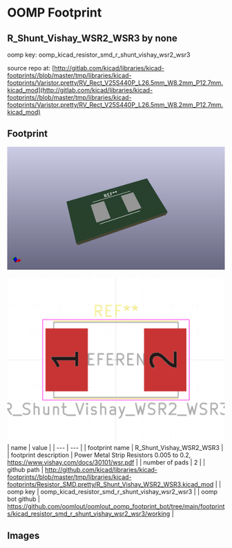 # OOMP Footprint  
## R_Shunt_Vishay_WSR2_WSR3  by none  
  
oomp key: oomp_kicad_resistor_smd_r_shunt_vishay_wsr2_wsr3  
  
source repo at: [http://gitlab.com/kicad/libraries/kicad-footprints//blob/master/tmp/libraries/kicad-footprints/Varistor.pretty/RV_Rect_V25S440P_L26.5mm_W8.2mm_P12.7mm.kicad_mod](http://gitlab.com/kicad/libraries/kicad-footprints//blob/master/tmp/libraries/kicad-footprints/Varistor.pretty/RV_Rect_V25S440P_L26.5mm_W8.2mm_P12.7mm.kicad_mod)  
## Footprint  
  
[![working_kicad_pcb_3d.png](working_kicad_pcb_3d_600.png)](working_kicad_pcb_3d.png)  
  
[![working.png](working_600.png)](working.png)  
| name | value | 
| --- | --- | 
| footprint name | R_Shunt_Vishay_WSR2_WSR3 | 
| footprint description | Power Metal Strip Resistors 0.005 to 0.2, https://www.vishay.com/docs/30101/wsr.pdf | 
| number of pads | 2 | 
| github path | http://github.com/kicad/libraries/kicad-footprints//blob/master/tmp/libraries/kicad-footprints/Resistor_SMD.pretty/R_Shunt_Vishay_WSR2_WSR3.kicad_mod | 
| oomp key | oomp_kicad_resistor_smd_r_shunt_vishay_wsr2_wsr3 | 
| oomp bot github | https://github.com/oomlout/oomlout_oomp_footprint_bot/tree/main/footprints/kicad_resistor_smd_r_shunt_vishay_wsr2_wsr3/working | 
## Images  
